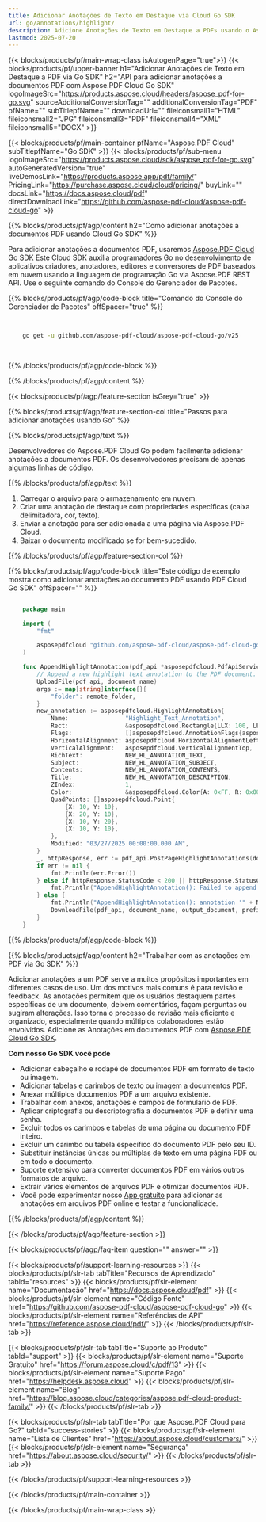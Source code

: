 ```yaml
---
title: Adicionar Anotações de Texto em Destaque via Cloud Go SDK
url: go/annotations/highlight/
description: Adicione Anotações de Texto em Destaque a PDFs usando o Aspose.PDF Cloud SDK para Go.
lastmod: 2025-07-20
---
```


{{< blocks/products/pf/main-wrap-class isAutogenPage="true">}}
{{< blocks/products/pf/upper-banner h1="Adicionar Anotações de Texto em Destaque a PDF via Go SDK" h2="API para adicionar anotações a documentos PDF com Aspose.PDF Cloud Go SDK" logoImageSrc="https://products.aspose.cloud/headers/aspose_pdf-for-go.svg" sourceAdditionalConversionTag="" additionalConversionTag="PDF" pfName="" subTitlepfName="" downloadUrl="" fileiconsmall1="HTML" fileiconsmall2="JPG" fileiconsmall3="PDF" fileiconsmall4="XML" fileiconsmall5="DOCX" >}}

{{< blocks/products/pf/main-container pfName="Aspose.PDF Cloud" subTitlepfName="Go SDK" >}}
{{< blocks/products/pf/sub-menu logoImageSrc="https://products.aspose.cloud/sdk/aspose_pdf-for-go.svg"
autoGeneratedVersion="true"
liveDemosLink="https://products.aspose.app/pdf/family/" PricingLink="https://purchase.aspose.cloud/cloud/pricing/" buyLink="" docsLink="https://docs.aspose.cloud/pdf"  directDownloadLink="https://github.com/aspose-pdf-cloud/aspose-pdf-cloud-go" >}}

{{% blocks/products/pf/agp/content h2="Como adicionar anotações a documentos PDF usando Cloud Go SDK" %}}

Para adicionar anotações a documentos PDF, usaremos
[Aspose.PDF Cloud Go SDK](https://products.aspose.cloud/pdf/go/)
Este Cloud SDK auxilia programadores Go no desenvolvimento de aplicativos criadores, anotadores, editores e conversores de PDF baseados em nuvem usando a linguagem de programação Go via Aspose.PDF REST API. Use o seguinte comando do Console do Gerenciador de Pacotes.

{{% blocks/products/pf/agp/code-block title="Comando do Console do Gerenciador de Pacotes" offSpacer="true" %}}

```bash

     
    go get -u github.com/aspose-pdf-cloud/aspose-pdf-cloud-go/v25
     
     
```

{{% /blocks/products/pf/agp/code-block %}}

{{% /blocks/products/pf/agp/content %}}

{{< blocks/products/pf/agp/feature-section isGrey="true" >}}

{{% blocks/products/pf/agp/feature-section-col title="Passos para adicionar anotações usando Go" %}}

{{% blocks/products/pf/agp/text %}}

Desenvolvedores do Aspose.PDF Cloud Go podem facilmente adicionar anotações a documentos PDF. Os desenvolvedores precisam de apenas algumas linhas de código.

{{% /blocks/products/pf/agp/text %}}

1. Carregar o arquivo para o armazenamento em nuvem.
1. Criar uma anotação de destaque com propriedades específicas (caixa delimitadora, cor, texto).
1. Enviar a anotação para ser adicionada a uma página via Aspose.PDF Cloud.
1. Baixar o documento modificado se for bem-sucedido.

{{% /blocks/products/pf/agp/feature-section-col %}}

{{% blocks/products/pf/agp/code-block title="Este código de exemplo mostra como adicionar anotações ao documento PDF usando PDF Cloud Go SDK" offSpacer="" %}}

```go

    package main

    import (
        "fmt"

        asposepdfcloud "github.com/aspose-pdf-cloud/aspose-pdf-cloud-go/v25"
    )

    func AppendHighlightAnnotation(pdf_api *asposepdfcloud.PdfApiService, document_name string, page_num int32, output_document string, prefix string, remote_folder string) {
        // Append a new highlight text annotation to the PDF document.
        UploadFile(pdf_api, document_name)
        args := map[string]interface{}{
            "folder": remote_folder,
        }
        new_annotation := asposepdfcloud.HighlightAnnotation{
            Name:                "Highlight_Text_Annotation",
            Rect:                &asposepdfcloud.Rectangle{LLX: 100, LLY: 350, URX: 450, URY: 400},
            Flags:               []asposepdfcloud.AnnotationFlags{asposepdfcloud.AnnotationFlagsDefault},
            HorizontalAlignment: asposepdfcloud.HorizontalAlignmentLeft,
            VerticalAlignment:   asposepdfcloud.VerticalAlignmentTop,
            RichText:            NEW_HL_ANNOTATION_TEXT,
            Subject:             NEW_HL_ANNOTATION_SUBJECT,
            Contents:            NEW_HL_ANNOTATION_CONTENTS,
            Title:               NEW_HL_ANNOTATION_DESCRIPTION,
            ZIndex:              1,
            Color:               &asposepdfcloud.Color{A: 0xFF, R: 0x00, G: 0xFF, B: 0x00},
            QuadPoints: []asposepdfcloud.Point{
                {X: 10, Y: 10},
                {X: 20, Y: 10},
                {X: 10, Y: 20},
                {X: 10, Y: 10},
            },
            Modified: "03/27/2025 00:00:00.000 AM",
        }
        _, httpResponse, err := pdf_api.PostPageHighlightAnnotations(document_name, page_num, []asposepdfcloud.HighlightAnnotation{new_annotation}, args)
        if err != nil {
            fmt.Println(err.Error())
        } else if httpResponse.StatusCode < 200 || httpResponse.StatusCode > 299 {
            fmt.Println("AppendHighlightAnnotation(): Failed to append annotation to the document page.")
        } else {
            fmt.Println("AppendHighlightAnnotation(): annotation '" + NEW_HL_ANNOTATION_TEXT + "' added to the document '" + document_name + "'.")
            DownloadFile(pdf_api, document_name, output_document, prefix)
        }
    }
```

{{% /blocks/products/pf/agp/code-block %}}

{{% blocks/products/pf/agp/content h2="Trabalhar com as anotações em PDF via Go SDK" %}}

Adicionar anotações a um PDF serve a muitos propósitos importantes em diferentes casos de uso. Um dos motivos mais comuns é para revisão e feedback. As anotações permitem que os usuários destaquem partes específicas de um documento, deixem comentários, façam perguntas ou sugiram alterações. Isso torna o processo de revisão mais eficiente e organizado, especialmente quando múltiplos colaboradores estão envolvidos.
Adicione as Anotações em documentos PDF com [Aspose.PDF Cloud Go SDK](https://products.aspose.cloud/pdf/go/).

**Com nosso Go SDK você pode**

+ Adicionar cabeçalho e rodapé de documentos PDF em formato de texto ou imagem.
+ Adicionar tabelas e carimbos de texto ou imagem a documentos PDF.
+ Anexar múltiplos documentos PDF a um arquivo existente.
+ Trabalhar com anexos, anotações e campos de formulário de PDF.
+ Aplicar criptografia ou descriptografia a documentos PDF e definir uma senha.
+ Excluir todos os carimbos e tabelas de uma página ou documento PDF inteiro.
+ Excluir um carimbo ou tabela específico do documento PDF pelo seu ID.
+ Substituir instâncias únicas ou múltiplas de texto em uma página PDF ou em todo o documento.
+ Suporte extensivo para converter documentos PDF em vários outros formatos de arquivo.
+ Extrair vários elementos de arquivos PDF e otimizar documentos PDF.
+ Você pode experimentar nosso [App gratuito](https://products.aspose.app/pdf/) para adicionar as anotações em arquivos PDF online e testar a funcionalidade.

{{% /blocks/products/pf/agp/content %}}

{{< /blocks/products/pf/agp/feature-section >}}

{{< blocks/products/pf/agp/faq-item question="" answer="" >}}

{{< blocks/products/pf/support-learning-resources >}}
{{< blocks/products/pf/slr-tab tabTitle="Recursos de Aprendizado" tabId="resources" >}}
{{< blocks/products/pf/slr-element name="Documentação" href="https://docs.aspose.cloud/pdf" >}}
{{< blocks/products/pf/slr-element name="Código Fonte" href="https://github.com/aspose-pdf-cloud/aspose-pdf-cloud-go" >}}
{{< blocks/products/pf/slr-element name="Referências de API" href="https://reference.aspose.cloud/pdf/" >}}
{{< /blocks/products/pf/slr-tab >}}

{{< blocks/products/pf/slr-tab tabTitle="Suporte ao Produto" tabId="support" >}}
{{< blocks/products/pf/slr-element name="Suporte Gratuito" href="https://forum.aspose.cloud/c/pdf/13" >}}
{{< blocks/products/pf/slr-element name="Suporte Pago" href="https://helpdesk.aspose.cloud" >}}
{{< blocks/products/pf/slr-element name="Blog" href="https://blog.aspose.cloud/categories/aspose.pdf-cloud-product-family/" >}}
{{< /blocks/products/pf/slr-tab >}}

{{< blocks/products/pf/slr-tab tabTitle="Por que Aspose.PDF Cloud para Go?" tabId="success-stories" >}}
{{< blocks/products/pf/slr-element name="Lista de Clientes" href="https://about.aspose.cloud/customers/" >}}
{{< blocks/products/pf/slr-element name="Segurança" href="https://about.aspose.cloud/security/" >}}
{{< /blocks/products/pf/slr-tab >}}

{{< /blocks/products/pf/support-learning-resources >}}

{{< /blocks/products/pf/main-container >}}

{{< /blocks/products/pf/main-wrap-class >}}



